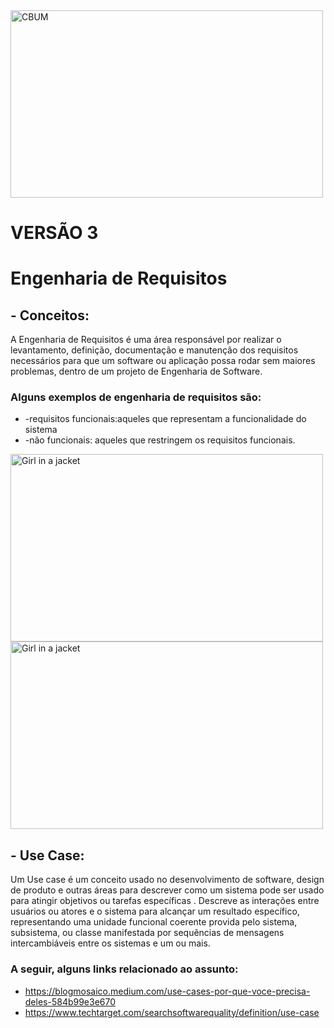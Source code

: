 
<img src="https://media.tenor.com/99hLRKKaC9IAAAAM/rfnn.gif" alt="CBUM" width="500" height="300">

# VERSÃO 3

# Engenharia de Requisitos
## - Conceitos:
A Engenharia de Requisitos é uma área responsável por realizar o levantamento, definição, documentação e manutenção dos requisitos necessários para que um software ou aplicação possa rodar sem maiores problemas, dentro de um projeto de Engenharia de Software.
### Alguns exemplos de engenharia de requisitos são:
* -requisitos funcionais:aqueles que representam a funcionalidade do sistema
* -não funcionais: aqueles que restringem os requisitos funcionais.
<img src="https://blog-static.infra.grancursosonline.com.br/wp-content/uploads/2020/03/10121622/inni.png" alt="Girl in a jacket" width="500" height="300">
<img src="https://blog-static.infra.grancursosonline.com.br/wp-content/uploads/2020/05/20154259/Cascata.png" alt="Girl in a jacket" width="500" height="300">

## - Use Case:
Um Use case é um conceito usado no desenvolvimento de software, design de produto e outras áreas para descrever como um sistema pode ser usado para atingir objetivos ou tarefas específicas . Descreve as interações entre usuários ou atores e o sistema para alcançar um resultado específico, representando uma unidade funcional coerente provida pelo sistema, subsistema, ou classe manifestada por sequências de mensagens intercambiáveis entre os sistemas e um ou mais.

### A seguir,  alguns links relacionado ao assunto:
- https://blogmosaico.medium.com/use-cases-por-que-voce-precisa-deles-584b99e3e670
- https://www.techtarget.com/searchsoftwarequality/definition/use-case
